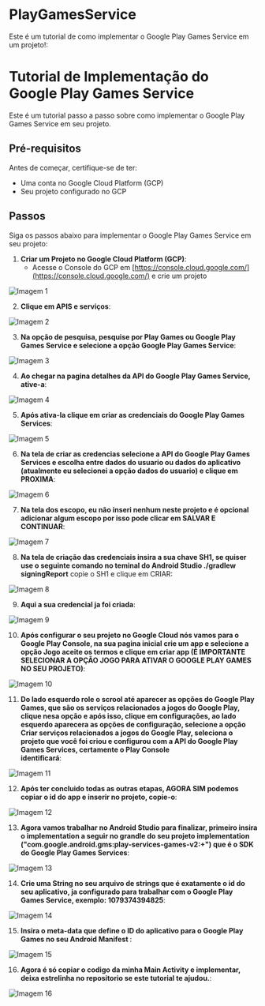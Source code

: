 # PlayGamesService

Este é um tutorial de como implementar o Google Play Games Service em um projeto!:
# Tutorial de Implementação do Google Play Games Service

Este é um tutorial passo a passo sobre como implementar o Google Play Games Service em seu projeto.

## Pré-requisitos

Antes de começar, certifique-se de ter:

- Uma conta no Google Cloud Platform (GCP)
- Seu projeto configurado no GCP

## Passos

Siga os passos abaixo para implementar o Google Play Games Service em seu projeto:

1. **Criar um Projeto no Google Cloud Platform (GCP)**:
   - Acesse o Console do GCP em [https://console.cloud.google.com/](https://console.cloud.google.com/) e crie um projeto

![Imagem 1](image/1.png)

2. **Clique em  APIS e serviços**:


![Imagem 2](image/2.png)


3. **Na opção de pesquisa, pesquise por Play Games ou Google Play Games Service e selecione a opção Google Play Games Service**:


![Imagem 3](image/3.png)


4. **Ao chegar na pagina detalhes da API do Google Play Games Service, ative-a**:


![Imagem 4](image/4.png)


5. **Após ativa-la clique em criar as credenciais do Google Play Games Services**:


![Imagem 5](image/5.png)


6. **Na tela de criar as credencias selecione a API do Google Play Games Services e escolha entre dados do usuario ou dados do aplicativo (atualmente eu selecionei a opção dados do usuario) e clique em PROXIMA**:


![Imagem 6](image/6.png)


7. **Na tela dos escopo, eu não inseri nenhum neste projeto e é opcional adicionar algum escopo por isso pode clicar em SALVAR E CONTINUAR**:
 

![Imagem 7](image/7.png)


8. **Na tela de criação das credenciais insira a sua chave SH1, se quiser use o seguinte comando no teminal do Android Studio ./gradlew signingReport**
   copie o SH1 e clique em CRIAR:


![Imagem 8](image/8.png)


9. **Aqui a sua credencial ja foi criada**:


![Imagem 9](image/9.png)


10. **Após configurar o seu projeto no Google Cloud nós vamos para o Google Play Console, na sua pagina inicial crie um app e selecione a opção **Jogo**
    aceite os termos e clique em criar app (É IMPORTANTE SELECIONAR A OPÇÃO JOGO PARA ATIVAR O GOOGLE PLAY GAMES NO SEU PROJETO)**:


![Imagem 10](image/10.png)


11. **Do lado esquerdo role o scrool até aparecer as opções do Google Play Games, que são os serviços relacionados a jogos do Google Play,
    clique nesa opção e após isso, clique em configurações, ao lado esquerdo aparecera as opções de configuração, selecione a opção **Criar serviços relacionados a 
    jogos do Google Play**, seleciona o **projeto que você foi criou e configurou com a API do Google Play Games Services**, certamente o Play Console       
    identificará**:


![Imagem 11](image/11.png)


12. **Após ter concluido todas as outras etapas, AGORA SIM podemos copiar o id do app e inserir no projeto, copie-o**:


![Imagem 12](image/12.png)


13. **Agora vamos trabalhar no Android Studio para finalizar, primeiro insira  o implementation a seguir no grandle do seu projeto
     implementation ("com.google.android.gms:play-services-games-v2:+") que é o SDK do Google Play Games Services**:


![Imagem 13](image/13.png)


14. **Crie uma String no seu arquivo de strings que é exatamente o id do seu aplicativo, ja configurado para trabalhar com o Google Play Games Service, exemplo:
    <string name="game_services_project_id">1079374394825</string>**:


![Imagem 14](image/14.png)


15. **Insira o meta-data que define o ID do aplicativo para o Google Play Games no seu Android Manifest
     <meta-data
            android:name="com.google.android.gms.games.APP_ID"
            android:value="@string/game_services_project_id"/>**:

![Imagem 15](image/15.png)


16. **Agora é só copiar o codigo da minha Main Activity e implementar, deixa estrelinha no repositorio se  este tutorial te ajudou.**:


![Imagem 16](image/16.png)



